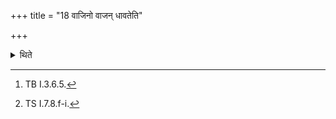 +++
title = "18 वाजिनो वाजन् धावतेति"

+++

<details><summary>थिते</summary>

18. The Adhvaryu addresses the running (chariots) with four (verses)[^1] beginning with vājino vājam dhāvata.[^2]  

[^1]: TB I.3.6.5.  

[^2]: TS I.7.8.f-i.  

</details>

